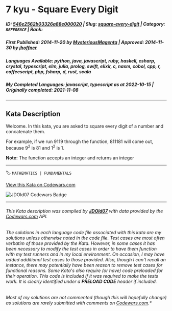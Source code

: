 # 7 kyu - Square Every Digit

##### **ID**: [546e2562b03326a88e000020](https://www.codewars.com/kata/546e2562b03326a88e000020) | **Slug**: [square-every-digit](https://www.codewars.com/kata/546e2562b03326a88e000020) | **Category**: `REFERENCE` | **Rank**: <span style="color:white">7 kyu</span>

##### **First Published**: 2014-11-20 ***by*** [MysteriousMagenta](https://www.codewars.com/users/MysteriousMagenta) | **Approved**: 2014-11-30 ***by*** [jhoffner](https://www.codewars.com/users/jhoffner)

##### **Languages Available**: python, java, javascript, ruby, haskell, csharp, crystal, typescript, elm, julia, prolog, swift, elixir, c, nasm, cobol, cpp, r, coffeescript, php, fsharp, d, rust, scala

##### **My Completed Languages**: javascript, typescript ***as at*** 2022-10-15 | **Originally completed**: 2021-11-08

---

## Kata Description


Welcome. In this kata, you are asked to square every digit of a number and concatenate them.



For example, if we run 9119 through the function, 811181 will come out, because 9<sup>2</sup> is 81 and 1<sup>2</sup> is 1.



**Note:** The function accepts an integer and returns an integer



---


🏷 `MATHEMATICS | FUNDAMENTALS`


[View this Kata on Codewars.com](https://www.codewars.com/kata/546e2562b03326a88e000020)

![](https://www.codewars.com/users/jdold07/badges/large "JDOld07 Codewars Badge")

---

###### *This Kata description was compiled by [**JDOld07**](https://tpstech.dev) with data provided by the [Codewars.com](https://www.codewars.com) API.*

###### *The solutions in each language code file associated with this kata are my solutions unless otherwise noted in the code file.  Test cases are most often verbatim of those provided by the Kata.  However, in some cases it has been necessary to modify the test cases in order to have them function with my test runners and in my local environment.  On occasion, I may have added additional test cases to those provided.  Also, though I can't recall an instance, there may potentially have been reason to remove test cases for functional reasons.  Some Kata's also require (*or have*) code preloaded for their operation.  This code is included if it was required to make the tests work.  It is clearly identified under a **PRELOAD CODE** header if included.*

###### Most of my solutions are not commented (*though this will hopefully change*) as solutions are rarely submitted with comments on [Codewars.com](https://www.codewars.com).*
